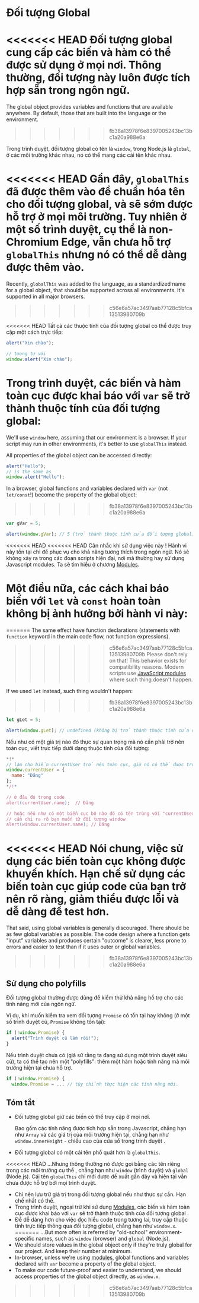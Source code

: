 
# Đối tượng Global

<<<<<<< HEAD
Đối tượng global cung cấp các biến và hàm có thể được sử dụng ở mọi nơi. Thông thường, đối tượng này luôn được tích hợp sẵn trong ngôn ngữ.
=======
The global object provides variables and functions that are available anywhere. By default, those that are built into the language or the environment.
>>>>>>> fb38a13978f6e8397005243bc13bc1a20a988e6a

Trong trình duyệt, đối tượng global có tên là `window`, trong Node.js là `global`, ở các môi trường khác nhau, nó có thể mang các cái tên khác nhau.

<<<<<<< HEAD
Gần đây, `globalThis` đã được thêm vào để chuẩn hóa tên cho đối tượng global, và sẽ sớm được hỗ trợ ở mọi môi trường. Tuy nhiên ở một số trình duyệt, cụ thể là non-Chromium Edge, vẫn chưa hỗ trợ `globalThis` nhưng nó có thể dễ dàng được thêm vào.
=======
Recently, `globalThis` was added to the language, as a standardized name for a global object, that should be supported across all environments. It's supported in all major browsers.
>>>>>>> c56e6a57ac3497aab77128c5bfca13513980709b

<<<<<<< HEAD
Tất cả các thuộc tính của đối tượng global có thể được truy cập một cách trực tiếp:

```js run
alert("Xin chào");

// tương tự với
window.alert("Xin chào");
```

Trong trình duyệt, các biến và hàm toàn cục được khai báo với `var` sẽ trở thành thuộc tính của đối tượng global:
=======
We'll use `window` here, assuming that our environment is a browser. If your script may run in other environments, it's better to use `globalThis` instead.

All properties of the global object can be accessed directly:

```js run
alert("Hello");
// is the same as
window.alert("Hello");
```

In a browser, global functions and variables declared with `var` (not `let/const`!) become the property of the global object:
>>>>>>> fb38a13978f6e8397005243bc13bc1a20a988e6a

```js run untrusted refresh
var gVar = 5;

alert(window.gVar); // 5 (trở thành thuộc tính của đối tượng global)
```

<<<<<<< HEAD
<<<<<<< HEAD
Cân nhắc khi sử dụng việc này ! Hành vi này tồn tại chỉ để phục vụ cho khả năng tương thích trong ngôn ngữ. Nó sẽ không xảy ra trong các đoạn scripts hiện đại, nơi mà thường hay sử dụng Javascript modules. Ta sẽ tìm hiểu ở chương [Modules](info:modules).

Một điều nữa, các cách khai báo biến với `let` và `const` hoàn toàn không bị ảnh hưởng bởi hành vi này:
=======
=======
The same effect have function declarations (statements with `function` keyword in the main code flow, not function expressions).

>>>>>>> c56e6a57ac3497aab77128c5bfca13513980709b
Please don't rely on that! This behavior exists for compatibility reasons. Modern scripts use [JavaScript modules](info:modules) where such thing doesn't happen.

If we used `let` instead, such thing wouldn't happen:
>>>>>>> fb38a13978f6e8397005243bc13bc1a20a988e6a

```js run untrusted refresh
let gLet = 5;

alert(window.gLet); // undefined (không bị trở thành thuộc tính của đối tượng global)
```

Nếu như có một giá trị nào đó thực sự quan trọng mà nó cần phải trở nên toàn cục, viết trực tiếp dưới dạng thuộc tính của đối tượng:

```js run
*!*
// làm cho biến currentUser trở nên toàn cục, giờ nó có thể được truy cập ở mọi nơi
window.currentUser = {
  name: "Đăng"
};
*/!*

// ở đâu đó trong code
alert(currentUser.name);  // Đăng

// hoặc nếu như có một biến cục bộ nào đó có tên trùng với "currentUser"
// cần chỉ ra rõ bạn muốn từ đối tượng window
alert(window.currentUser.name); // Đăng
```

<<<<<<< HEAD
Nói chung, việc sử dụng các biến toàn cục không được khuyến khích. Hạn chế sử dụng các biến toàn cục giúp code của bạn trở nên rõ ràng, giảm thiểu được lỗi và dễ dàng để test hơn.
=======
That said, using global variables is generally discouraged. There should be as few global variables as possible. The code design where a function gets "input" variables and produces certain "outcome" is clearer, less prone to errors and easier to test than if it uses outer or global variables.
>>>>>>> fb38a13978f6e8397005243bc13bc1a20a988e6a

## Sử dụng cho polyfills

Đối tượng global thường được dùng để kiểm thử khả năng hỗ trợ cho các tính năng mới của ngôn ngữ.

Ví dụ, khi muốn kiểm tra xem đối tượng `Promise` có tồn tại hay không (ở một số trình duyệt cũ, `Promise` không tồn tại):
```js run
if (!window.Promise) {
  alert("Trình duyệt cũ lắm rồi!");
}
```

Nếu trình duyệt chưa có (giả sử rằng ta đang sử dụng một trình duyệt siêu cũ), ta có thể tạo nên một "polyfills": thêm một hàm hoặc tính năng mà môi trường hiện tại chưa hỗ trợ.

```js run
if (!window.Promise) {
  window.Promise = ... // tùy chỉnh thực hiện các tính năng mới.
```

## Tóm tắt

- Đối tượng global giữ các biến có thể truy cập ở mọi nơi.

    Bao gồm các tính năng được tích hợp sẵn trong Javascript, chẳng hạn như `Array` và các giá trị của môi trường hiện tại, chằng hạn như `window.innerHeight` - chiều cao của cửa sổ trong trình duyệt .
- Đối tượng global có một cái tên phổ quát hơn là `globalThis`.

<<<<<<< HEAD
    ...Nhưng thông thường nó được gọi bằng các tên riêng trong các môi trường cụ thể , chẳng hạn như `window` (trình duyệt) và `global` (Node.js). Cái tên `globalThis` chỉ mới được đề xuất gần đây và hiện tại vẫn chưa được hỗ trợ bởi mọi trình duyệt.
- Chỉ nên lưu trữ giá trị trong đối tượng global nếu như thực sự cần. Hạn chế nhất có thể.
- Trong trình duyệt, ngoại trừ khi sử dụng [Modules](info:modules), các biến và hàm toàn cục được khai báo với `var` sẽ trở thành thuộc tính của đối tượng global .
- Để dễ dàng hơn cho việc đọc hiểu code trong tương lai, truy cập thuộc tính trực tiếp thông qua đối tượng global, chẳng hạn như `window.x`.
=======
    ...But more often is referred by "old-school" environment-specific names, such as `window` (browser) and `global` (Node.js).
- We should store values in the global object only if they're truly global for our project. And keep their number at minimum.
- In-browser, unless we're using [modules](info:modules), global functions and variables declared with `var` become a property of the global object.
- To make our code future-proof and easier to understand, we should access properties of the global object directly, as `window.x`.
>>>>>>> c56e6a57ac3497aab77128c5bfca13513980709b
